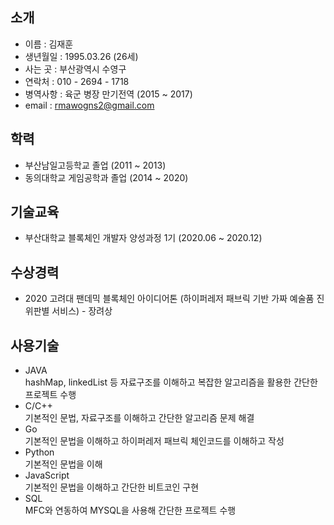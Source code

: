 ## 소개
* 이름 : 김재훈  
* 생년월일 : 1995.03.26 (26세)  
* 사는 곳 : 부산광역시 수영구  
* 연락처 : 010 - 2694 - 1718  
* 병역사항 : 육군 병장 만기전역 (2015 ~ 2017)  
* email : rmawogns2@gmail.com  

## 학력  
* 부산남일고등학교 졸업 (2011 ~ 2013)
* 동의대학교 게임공학과 졸업 (2014 ~ 2020)  

## 기술교육
* 부산대학교 블록체인 개발자 양성과정 1기 (2020.06 ~ 2020.12)  

## 수상경력
* 2020 고려대 팬데믹 블록체인 아이디어톤 (하이퍼레저 패브릭 기반 가짜 예술품 진위판별 서비스) - 장려상  

## 사용기술
* JAVA  
hashMap, linkedList 등 자료구조를 이해하고 복잡한 알고리즘을 활용한 간단한 프로젝트 수행
* C/C++  
기본적인 문법, 자료구조를 이해하고 간단한 알고리즘 문제 해결
* Go  
기본적인 문법을 이해하고 하이퍼레저 패브릭 체인코드를 이해하고 작성
* Python  
기본적인 문법을 이해  
* JavaScript  
기본적인 문법을 이해하고 간단한 비트코인 구현 
* SQL  
 MFC와 연동하여 MYSQL을 사용해 간단한 프로젝트 수행
